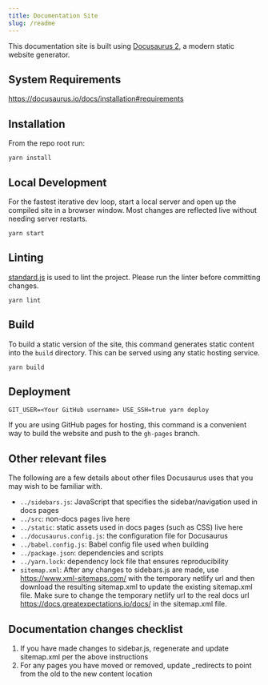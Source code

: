 ```yaml
---
title: Documentation Site
slug: /readme
---
```


This documentation site is built using [Docusaurus 2](https://v2.docusaurus.io/), a modern static website generator.

## System Requirements

https://docusaurus.io/docs/installation#requirements

## Installation

From the repo root run:

```console
yarn install
```

## Local Development

For the fastest iterative dev loop, start a local server and open up the compiled site in a browser window. Most changes are reflected live without needing server restarts.

```console
yarn start
```

## Linting

[standard.js](https://standardjs.com/) is used to lint the project. Please run the linter before committing changes.

```console
yarn lint
```

## Build

To build a static version of the site, this command generates static content into the `build` directory. This can be served using any static hosting service.

```console
yarn build
```

## Deployment

```console
GIT_USER=<Your GitHub username> USE_SSH=true yarn deploy
```

If you are using GitHub pages for hosting, this command is a convenient way to build the website and push to the `gh-pages` branch.

## Other relevant files

The following are a few details about other files Docusaurus uses that you may wish to be familiar with.

- `../sidebars.js`: JavaScript that specifies the sidebar/navigation used in docs pages
- `../src`: non-docs pages live here
- `../static`: static assets used in docs pages (such as CSS) live here
- `../docusaurus.config.js`: the configuration file for Docusaurus
- `../babel.config.js`: Babel config file used when building
- `../package.json`: dependencies and scripts
- `../yarn.lock`: dependency lock file that ensures reproducibility
- `sitemap.xml`: After any changes to sidebars.js are made, use https://www.xml-sitemaps.com/ with the temporary netlify url and then download the resulting sitemap.xml to update the existing sitemap.xml file. Make sure to change the temporary netlify url to the real docs url https://docs.greatexpectations.io/docs/ in the sitemap.xml file.

## Documentation changes checklist

1. If you have made changes to sidebar.js, regenerate and update sitemap.xml per the above instructions
2. For any pages you have moved or removed, update _redirects to point from the old to the new content location